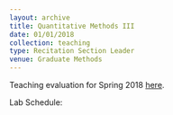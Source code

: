 ```yaml
---
layout: archive
title: Quantitative Methods III
date: 01/01/2018
collection: teaching
type: Recitation Section Leader
venue: Graduate Methods
---
```


Teaching evaluation for Spring 2018 [here](https://shanexuan.github.io/files/qm3-eval-sp18.pdf).

Lab Schedule: 
